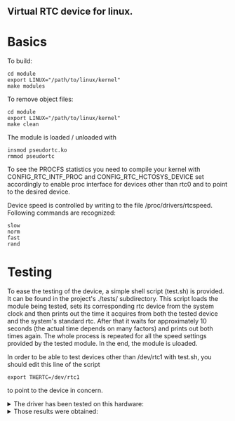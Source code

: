 ## Virtual RTC device for linux.

# Basics

To build:
```console
cd module
export LINUX="/path/to/linux/kernel"
make modules
```
To remove object files:
```console
cd module
export LINUX="/path/to/linux/kernel"
make clean
```
The module is loaded / unloaded with
```console
insmod pseudortc.ko
rmmod pseudortc
```

To see the PROCFS statistics you need to compile your kernel with CONFIG_RTC_INTF_PROC and CONFIG_RTC_HCTOSYS_DEVICE set accordingly to 
enable proc interface for devices other than rtc0 and to point to the desired device.

Device speed is controlled by writing to the file /proc/drivers/rtcspeed. Following commands are recognized:
```console
slow
norm
fast
rand
```

# Testing
To ease the testing of the device, a simple shell script (test.sh) is provided. It can be found in the project's ./tests/ subdirectory.
This script loads the module being tested, sets its corresponding rtc device from the system clock and then prints out the time it acquires from both
the tested device and the system's standard rtc. After that it waits for approximately 10 seconds (the actual time depends on many factors) and prints out both times again. The whole process is repeated for all the speed settings provided by the tested module. In the end, the module is uloaded.

In order to be able to test devices other than /dev/rtc1 with test.sh, you should edit this line of the script
```console
export THERTC=/dev/rtc1
```
to point to the device in concern.

<details>
  <summary>The driver has been tested on this hardware:</summary>

```console
$ uname -a
Linux silverfish 4.19.72-gentoo #18 SMP PREEMPT Sun Oct 4 19:49:23 MSK 2020 x86_64 Intel(R) Core(TM) i3-4030U CPU @ 1.90GHz GenuineIntel GNU/Linux
```

```console
$ lscpu
Архитектура:         x86_64
CPU op-mode(s):      32-bit, 64-bit
Порядок байт:        Little Endian
Address sizes:       39 bits physical, 48 bits virtual
CPU(s):              4
On-line CPU(s) list: 0-3
Thread(s) per core:  2
Ядер на сокет:       2
Сокетов:             1
NUMA node(s):        1
ID прроизводителя:   GenuineIntel
Семейство ЦПУ:       6
Модель:              69
Имя модели:          Intel(R) Core(TM) i3-4030U CPU @ 1.90GHz
Степпинг:            1
CPU MHz:             1895.594
CPU max MHz:         1900,0000
CPU min MHz:         800,0000
BogoMIPS:            3791.19
Виртуализация:       VT-x
L1d cache:           32K
L1i cache:           32K
L2 cache:            256K
L3 cache:            3072K
NUMA node0 CPU(s):   0-3
Флаги:               fpu vme de pse tsc msr pae mce cx8 apic sep mtrr pge mca cmov pat pse36 clflush dts acpi mmx fxsr sse sse2 ss ht tm pbe syscall nx pdpe1gb rdtscp lm constant_tsc arch_perfmon pebs bts rep_good nopl xtopology nonstop_tsc cpuid aperfmperf pni pclmulqdq dtes64 monitor ds_cpl vmx est tm2 ssse3 sdbg fma cx16 xtpr pdcm pcid sse4_1 sse4_2 x2apic movbe popcnt aes xsave avx f16c rdrand lahf_lm abm cpuid_fault epb invpcid_single pti tpr_shadow vnmi flexpriority ept vpid ept_ad fsgsbase tsc_adjust bmi1 avx2 smep bmi2 erms invpcid xsaveopt dtherm ida arat pln pts
```
</details>

<details>
  <summary>Those results were obtained:</summary>
# ./test.sh
                                                                                                                                                      
setting hwclock to current time                                                                                                                       
reading time                                                               
our clock is 2020-10-06 08:56:20.039673+03:00                              
system clock is 2020-10-06 08:56:19.999431+03:00                           
sleeping 10 seconds                                                                                                                                   
after sleep our clock is 2020-10-06 08:56:31.046310+03:00 
after sleep system clock is 2020-10-06 08:56:30.999175+03:00               
                                                                                                                                                      
                                                                           
going slower                                                                                                                                          
                                                                           
setting hwclock to current time                                                                                                                       
reading time                                                               
system clock is 2020-10-06 08:56:33.999493+03:00                           
our clock is 2020-10-06 08:56:33.535938+03:00                              
sleeping 10 seconds                                                        
after sleep our clock is 2020-10-06 08:56:41.542638+03:00                  
after sleep system clock is 2020-10-06 08:56:44.999169+03:00                                                                                          
                                                                           
                                                                           
going faster                                                               
                                                                           
setting hwclock to current time                                                                                                                       
reading time                                                               
our clock is 2020-10-06 08:56:48.336303+03:00 
system clock is 2020-10-06 08:56:47.999344+03:00 
sleeping 10 seconds
after sleep our clock is 2020-10-06 08:57:04.648990+03:00 
after sleep system clock is 2020-10-06 08:56:58.999128+03:00 
  
  
going random
  
setting hwclock to current time
reading time
system clock is 2020-10-06 08:57:01.999498+03:00 
our clock is 2020-10-06 08:57:01.839920+03:00
sleeping 10 seconds                                                                                                                                   
after sleep system clock is 2020-10-06 08:58:08.999296+03:00               
after sleep our clock is 2020-10-06 08:58:06.519668+03:00                  


</details>
